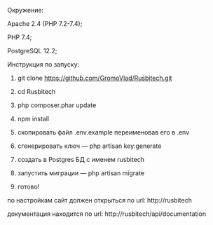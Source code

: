 Окружение:

Apache 2.4 (PHP 7.2-7.4);

PHP 7.4;

PostgreSQL 12.2;

Инструкция по запуску:

1) git clone https://github.com/GromoVlad/Rusbitech.git

2) cd Rusbitech

3) php composer.phar update

4) npm install

5) скопировать файл .env.example переименовав его в .env

6) сгенерировать ключ — php artisan key:generate

7) создать в Postgres БД с именем rusbitech 

8) запустить миграции — php artisan migrate

9) готово!

по настройкам сайт должен открыться по url: http://rusbitech 

документация находится по url: http://rusbitech/api/documentation
